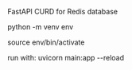 FastAPI CURD for Redis database

python -m venv env

source env/bin/activate

run with: uvicorn main:app --reload

